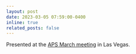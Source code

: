 ```yaml
---
layout: post
date: 2023-03-05 07:59:00-0400
inline: true
related_posts: false
---
```


Presented at the [APS March meeting](https://www.aps.org/meetings/meeting.cfm?name=MAR23) in Las Vegas.
